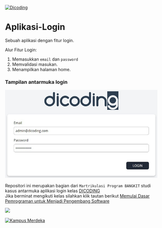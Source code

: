 [![Dicoding](https://dicoding-web-img.sgp1.cdn.digitaloceanspaces.com/original/commons/dicoding-logo-full.png)](https://dicoding.com)


# Aplikasi-Login
Sebuah aplikasi dengan fitur login.

Alur Fitur Login:
1. Memasukkan `email` dan `password`
2. Memvalidasi masukan.
3. Menampilkan halaman home.

### Tampilan antarmuka login
![Tampilan Login](https://github.com/algonommy/Antarmuka-Aplikasi-Login/blob/main/assets/images/Tampilan%20halaman%20login.jpeg)

Repositori ini merupakan bagian dari `Martrikulasi Program BANGKIT` studi kasus antarmuka aplikasi login kelas [DICODING](dicoding.com)  
Jika berminat mengikuti kelas silahkan klik tautan berikut [Memulai Dasar Pemrograman untuk Menjadi Pengembang Software](https://www.dicoding.com/academies/237)

<img src="https://www.dicoding.com/blog/wp-content/uploads/2020/12/Cover.png" />

[![Kampus Merdeka](https://www.maranatha.edu/wp-content/uploads/2020/11/logo-kampus-merdeka.png)](https://kampusmerdeka.kemdikbud.go.id/program/studi-independen/browse/47077bfb-654b-4505-a048-2b99b8a8cbe1/db8b3237-491e-11ec-9f02-1e6a640681ca)

